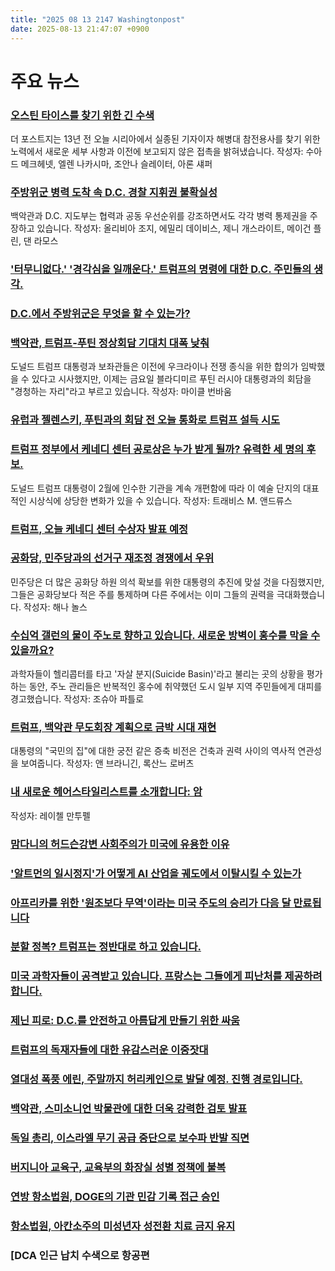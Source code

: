 ```yaml
---
title: "2025 08 13 2147 Washingtonpost"
date: 2025-08-13 21:47:07 +0900
---
```


# 주요 뉴스

### [오스틴 타이스를 찾기 위한 긴 수색](https://washingtonpost.com/national-security/2025/08/13/austin-tice-syria-assad-search/)
더 포스트지는 13년 전 오늘 시리아에서 실종된 기자이자 해병대 참전용사를 찾기 위한 노력에서 새로운 세부 사항과 이전에 보고되지 않은 접촉을 밝혀냈습니다. 작성자: 수아드 메크헤넷, 엘렌 나카시마, 조안나 슬레이터, 아론 섀퍼

### [주방위군 병력 도착 속 D.C. 경찰 지휘권 불확실성](https://www.washingtonpost.com/dc-md-va/2025/08/12/trump-dc-police-takeover-control/)
백악관과 D.C. 지도부는 협력과 공동 우선순위를 강조하면서도 각각 병력 통제권을 주장하고 있습니다. 작성자: 올리비아 조지, 에밀리 데이비스, 제니 개스라이트, 메이건 플린, 댄 라모스

### ['터무니없다.' '경각심을 일깨운다.' 트럼프의 명령에 대한 D.C. 주민들의 생각.](https://www.washingtonpost.com/dc-md-va/2025/08/12/dc-police-trump-federal-takeover-reaction/)

### [D.C.에서 주방위군은 무엇을 할 수 있는가?](https://www.washingtonpost.com/politics/2025/08/13/national-guard-washington-dc-trump/)

### [백악관, 트럼프-푸틴 정상회담 기대치 대폭 낮춰](https://www.washingtonpost.com/politics/2025/08/12/trump-putin-summit-expectations/)
도널드 트럼프 대통령과 보좌관들은 이전에 우크라이나 전쟁 종식을 위한 합의가 임박했을 수 있다고 시사했지만, 이제는 금요일 블라디미르 푸틴 러시아 대통령과의 회담을 "경청하는 자리"라고 부르고 있습니다. 작성자: 마이클 번바움

### [유럽과 젤렌스키, 푸틴과의 회담 전 오늘 통화로 트럼프 설득 시도](https://www.washingtonpost.com/world/2025/08/13/europe-trump-putin-alaska-summit/)

### [트럼프 정부에서 케네디 센터 공로상은 누가 받게 될까? 유력한 세 명의 후보.](https://www.washingtonpost.com/entertainment/2025/08/12/kennedy-center-honors-trump/)
도널드 트럼프 대통령이 2월에 인수한 기관을 계속 개편함에 따라 이 예술 단지의 대표적인 시상식에 상당한 변화가 있을 수 있습니다. 작성자: 트래비스 M. 앤드류스

### [트럼프, 오늘 케네디 센터 수상자 발표 예정](https://www.washingtonpost.com/politics/2025/08/13/trump-presidency-news/)

### [공화당, 민주당과의 선거구 재조정 경쟁에서 우위](https://www.washingtonpost.com/politics/2025/08/13/states-redistricting-congress-texas/)
민주당은 더 많은 공화당 하원 의석 확보를 위한 대통령의 추진에 맞설 것을 다짐했지만, 그들은 공화당보다 적은 주를 통제하며 다른 주에서는 이미 그들의 권력을 극대화했습니다. 작성자: 해나 놀스

### [수십억 갤런의 물이 주노로 향하고 있습니다. 새로운 방벽이 홍수를 막을 수 있을까요?](https://www.washingtonpost.com/climate-environment/2025/08/12/alaska-glacier-juneau-flooding-barriers/)
과학자들이 헬리콥터를 타고 '자살 분지(Suicide Basin)'라고 불리는 곳의 상황을 평가하는 동안, 주노 관리들은 반복적인 홍수에 취약했던 도시 일부 지역 주민들에게 대피를 경고했습니다. 작성자: 조슈아 파틀로

### [트럼프, 백악관 무도회장 계획으로 금박 시대 재현](https://www.washingtonpost.com/style/power/2025/08/13/trump-white-house-ballroom-legacy/)
대통령의 "국민의 집"에 대한 궁전 같은 증축 비전은 건축과 권력 사이의 역사적 연관성을 보여줍니다. 작성자: 앤 브라니긴, 록산느 로버츠

### [내 새로운 헤어스타일리스트를 소개합니다: 암](https://www.washingtonpost.com/opinions/interactive/2025/cancer-treatment-chemo-curls-hair/)
작성자: 레이첼 만투펠

### [맘다니의 허드슨강변 사회주의가 미국에 유용한 이유](https://www.washingtonpost.com/opinions/2025/08/13/new-york-democrat-mamdani-socialism/)

### ['알트먼의 일시정지'가 어떻게 AI 산업을 궤도에서 이탈시킬 수 있는가](https://www.washingtonpost.com/opinions/2025/08/13/chatgpt-altman-openai-ai-slowdown/)

### [아프리카를 위한 '원조보다 무역'이라는 미국 주도의 승리가 다음 달 만료됩니다](https://www.washingtonpost.com/opinions/2025/08/13/africa-tariffs-agoa-trade-lesotho/)

### [분할 정복? 트럼프는 정반대로 하고 있습니다.](https://www.washingtonpost.com/opinions/2025/08/13/brics-trump-allies-alienation-enemies/)

### [미국 과학자들이 공격받고 있습니다. 프랑스는 그들에게 피난처를 제공하려 합니다.](https://www.washingtonpost.com/opinions/2025/08/13/science-refugees-trump-france-funding-cuts-aix-marseille/)

### [제닌 피로: D.C.를 안전하고 아름답게 만들기 위한 싸움](https://www.washingtonpost.com/opinions/2025/08/12/jeanine-pirro-juvenile-adult-crime/)

### [트럼프의 독재자들에 대한 유감스러운 이중잣대](https://www.washingtonpost.com/opinions/2025/08/12/trump-putin-maduro-double-standard/)

### [열대성 폭풍 에린, 주말까지 허리케인으로 발달 예정. 진행 경로입니다.](https://www.washingtonpost.com/weather/2025/08/13/tropical-storm-erin-hurricane-forecast-track/)

### [백악관, 스미소니언 박물관에 대한 더욱 강력한 검토 발표](https://www.washingtonpost.com/entertainment/2025/08/12/white-house-review-smithsonian-institution/)

### [독일 총리, 이스라엘 무기 공급 중단으로 보수파 반발 직면](https://www.washingtonpost.com/world/2025/08/13/german-merz-israel-arms-gaza/)

### [버지니아 교육구, 교육부의 화장실 성별 정책에 불복](https://www.washingtonpost.com/education/2025/08/13/loudoun-county-transgender-policy-education-department/)

### [연방 항소법원, DOGE의 기관 민감 기록 접근 승인](https://www.washingtonpost.com/politics/2025/08/12/doge-access-granted-federal-agencies-appeals-court/)

### [항소법원, 아칸소주의 미성년자 성전환 치료 금지 유지](https://www.washingtonpost.com/nation/2025/08/12/appeals-court-transgender-transition-care-arkansas/)

### [DCA 인근 납치 수색으로 항공편